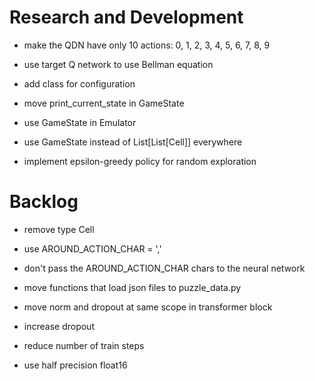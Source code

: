 # Research and Development

- make the QDN have only 10 actions: 0, 1, 2, 3, 4, 5, 6, 7, 8, 9

- use target Q network to use Bellman equation 

- add class for configuration

- move print_current_state in GameState
- use GameState in Emulator
- use GameState instead of List[List[Cell]] everywhere

- implement epsilon-greedy policy for random exploration

# Backlog

- remove type Cell

- use AROUND_ACTION_CHAR = ','
- don't pass the AROUND_ACTION_CHAR chars to the neural network

- move functions that load json files to puzzle_data.py
- move norm and dropout at same scope in transformer block
- increase dropout

- reduce number of train steps
- use half precision float16
